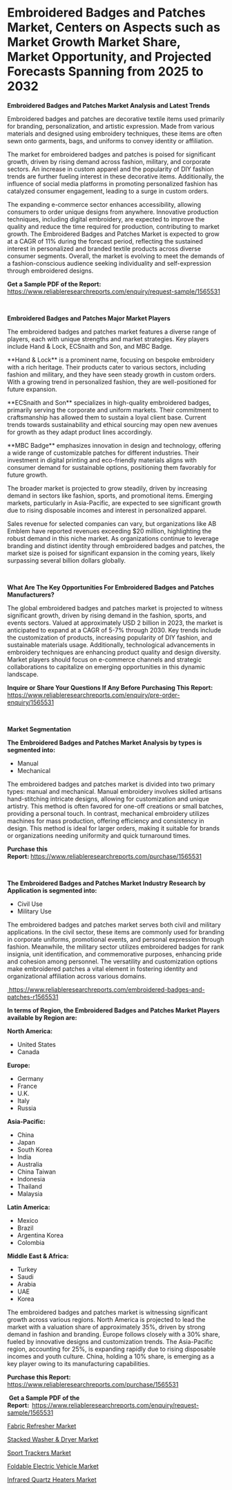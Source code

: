 <p><h1>Embroidered Badges and Patches Market, Centers on Aspects such as Market Growth Market Share, Market Opportunity, and Projected Forecasts Spanning from 2025 to 2032</h1></p><p><strong>Embroidered Badges and Patches Market Analysis and Latest Trends</strong></p>
<p><p>Embroidered badges and patches are decorative textile items used primarily for branding, personalization, and artistic expression. Made from various materials and designed using embroidery techniques, these items are often sewn onto garments, bags, and uniforms to convey identity or affiliation.</p><p>The market for embroidered badges and patches is poised for significant growth, driven by rising demand across fashion, military, and corporate sectors. An increase in custom apparel and the popularity of DIY fashion trends are further fueling interest in these decorative items. Additionally, the influence of social media platforms in promoting personalized fashion has catalyzed consumer engagement, leading to a surge in custom orders.</p><p>The expanding e-commerce sector enhances accessibility, allowing consumers to order unique designs from anywhere. Innovative production techniques, including digital embroidery, are expected to improve the quality and reduce the time required for production, contributing to market growth. The Embroidered Badges and Patches Market is expected to grow at a CAGR of 11% during the forecast period, reflecting the sustained interest in personalized and branded textile products across diverse consumer segments. Overall, the market is evolving to meet the demands of a fashion-conscious audience seeking individuality and self-expression through embroidered designs.</p></p>
<p><strong>Get a Sample PDF of the Report:&nbsp;</strong> <a href="https://www.reliableresearchreports.com/enquiry/request-sample/1565531?utm_campaign=37&utm_medium=2&utm_source=Github&utm_content=ia&utm_term=05022025&utm_id=embroidered-badges-and-patches">https://www.reliableresearchreports.com/enquiry/request-sample/1565531</a></p>
<p>&nbsp;</p>
<p><strong>Embroidered Badges and Patches Major Market Players</strong></p>
<p><p>The embroidered badges and patches market features a diverse range of players, each with unique strengths and market strategies. Key players include Hand & Lock, ECSnaith and Son, and MBC Badge.</p><p>**Hand & Lock** is a prominent name, focusing on bespoke embroidery with a rich heritage. Their products cater to various sectors, including fashion and military, and they have seen steady growth in custom orders. With a growing trend in personalized fashion, they are well-positioned for future expansion.</p><p>**ECSnaith and Son** specializes in high-quality embroidered badges, primarily serving the corporate and uniform markets. Their commitment to craftsmanship has allowed them to sustain a loyal client base. Current trends towards sustainability and ethical sourcing may open new avenues for growth as they adapt product lines accordingly.</p><p>**MBC Badge** emphasizes innovation in design and technology, offering a wide range of customizable patches for different industries. Their investment in digital printing and eco-friendly materials aligns with consumer demand for sustainable options, positioning them favorably for future growth.</p><p>The broader market is projected to grow steadily, driven by increasing demand in sectors like fashion, sports, and promotional items. Emerging markets, particularly in Asia-Pacific, are expected to see significant growth due to rising disposable incomes and interest in personalized apparel.</p><p>Sales revenue for selected companies can vary, but organizations like AB Emblem have reported revenues exceeding $20 million, highlighting the robust demand in this niche market. As organizations continue to leverage branding and distinct identity through embroidered badges and patches, the market size is poised for significant expansion in the coming years, likely surpassing several billion dollars globally.</p></p>
<p>&nbsp;</p>
<p><strong>What Are The Key Opportunities For Embroidered Badges and Patches Manufacturers?</strong></p>
<p><p>The global embroidered badges and patches market is projected to witness significant growth, driven by rising demand in the fashion, sports, and events sectors. Valued at approximately USD 2 billion in 2023, the market is anticipated to expand at a CAGR of 5-7% through 2030. Key trends include the customization of products, increasing popularity of DIY fashion, and sustainable materials usage. Additionally, technological advancements in embroidery techniques are enhancing product quality and design diversity. Market players should focus on e-commerce channels and strategic collaborations to capitalize on emerging opportunities in this dynamic landscape.</p></p>
<p><strong>Inquire or Share Your Questions If Any Before Purchasing This Report:</strong> <a href="https://www.reliableresearchreports.com/enquiry/pre-order-enquiry/1565531?utm_campaign=37&utm_medium=2&utm_source=Github&utm_content=ia&utm_term=05022025&utm_id=embroidered-badges-and-patches">https://www.reliableresearchreports.com/enquiry/pre-order-enquiry/1565531</a></p>
<p>&nbsp;</p>
<p><strong>Market Segmentation</strong></p>
<p><strong>The Embroidered Badges and Patches Market Analysis by types is segmented into:</strong></p>
<p><ul><li>Manual</li><li>Mechanical</li></ul></p>
<p><p>The embroidered badges and patches market is divided into two primary types: manual and mechanical. Manual embroidery involves skilled artisans hand-stitching intricate designs, allowing for customization and unique artistry. This method is often favored for one-off creations or small batches, providing a personal touch. In contrast, mechanical embroidery utilizes machines for mass production, offering efficiency and consistency in design. This method is ideal for larger orders, making it suitable for brands or organizations needing uniformity and quick turnaround times.</p></p>
<p><strong>Purchase this Report:&nbsp;</strong><a href="https://www.reliableresearchreports.com/purchase/1565531?utm_campaign=37&utm_medium=2&utm_source=Github&utm_content=ia&utm_term=05022025&utm_id=embroidered-badges-and-patches">https://www.reliableresearchreports.com/purchase/1565531</a></p>
<p>&nbsp;</p>
<p><strong>The Embroidered Badges and Patches Market Industry Research by Application is segmented into:</strong></p>
<p><ul><li>Civil Use</li><li>Military Use</li></ul></p>
<p><p>The embroidered badges and patches market serves both civil and military applications. In the civil sector, these items are commonly used for branding in corporate uniforms, promotional events, and personal expression through fashion. Meanwhile, the military sector utilizes embroidered badges for rank insignia, unit identification, and commemorative purposes, enhancing pride and cohesion among personnel. The versatility and customization options make embroidered patches a vital element in fostering identity and organizational affiliation across various domains.</p></p>
<p><a href="https://www.reliableresearchreports.com/embroidered-badges-and-patches-r1565531?utm_campaign=37&utm_medium=2&utm_source=Github&utm_content=ia&utm_term=05022025&utm_id=embroidered-badges-and-patches">&nbsp;https://www.reliableresearchreports.com/embroidered-badges-and-patches-r1565531</a></p>
<p><strong>In terms of Region, the Embroidered Badges and Patches Market Players available by Region are:</strong></p>
<p>
    <p> <strong> North America: </strong>
        <ul>
            <li>United States</li>
            <li>Canada</li>
        </ul>
        </p> 
    <p> <strong> Europe: </strong>
        <ul>
            <li>Germany</li>
            <li>France</li>
            <li>U.K.</li>
            <li>Italy</li>
            <li>Russia</li>
        </ul>
        </p> 
    <p> <strong> Asia-Pacific: </strong>
        <ul>
            <li>China</li>
            <li>Japan</li>
            <li>South Korea</li>
            <li>India</li>
            <li>Australia</li>
            <li>China Taiwan</li>
            <li>Indonesia</li>
            <li>Thailand</li>
            <li>Malaysia</li>
        </ul>
        </p> 
    <p> <strong> Latin America: </strong>
        <ul>
            <li>Mexico</li>
            <li>Brazil</li>
            <li>Argentina Korea</li>
            <li>Colombia</li>
        </ul>
        </p> 
    <p> <strong> Middle East & Africa: </strong>
        <ul>
            <li>Turkey</li>
            <li>Saudi</li>
            <li>Arabia</li>
            <li>UAE</li>
            <li>Korea</li>
        </ul>
    </p>
    </p>
<p><p>The embroidered badges and patches market is witnessing significant growth across various regions. North America is projected to lead the market with a valuation share of approximately 35%, driven by strong demand in fashion and branding. Europe follows closely with a 30% share, fueled by innovative designs and customization trends. The Asia-Pacific region, accounting for 25%, is expanding rapidly due to rising disposable incomes and youth culture. China, holding a 10% share, is emerging as a key player owing to its manufacturing capabilities.</p></p>
<p><strong>Purchase this Report: </strong><a href="https://www.reliableresearchreports.com/purchase/1565531?utm_campaign=37&utm_medium=2&utm_source=Github&utm_content=ia&utm_term=05022025&utm_id=embroidered-badges-and-patches">https://www.reliableresearchreports.com/purchase/1565531</a></p>
<p>&nbsp;<strong>Get a Sample PDF of the Report:&nbsp;&nbsp;</strong><a href="https://www.reliableresearchreports.com/enquiry/request-sample/1565531?utm_campaign=37&utm_medium=2&utm_source=Github&utm_content=ia&utm_term=05022025&utm_id=embroidered-badges-and-patches">https://www.reliableresearchreports.com/enquiry/request-sample/1565531</a></p>
<p><strong></strong></p>
<p><p><a href="https://github.com/cheryjhonson/Market-Research-Report-List-1/blob/main/fabric-refresher-market.md?utm_campaign=37&utm_medium=2&utm_source=Github&utm_content=ia&utm_term=05022025&utm_id=embroidered-badges-and-patches">Fabric Refresher Market</a></p><p><a href="https://github.com/pelahotayabe/Market-Research-Report-List-1/blob/main/stacked-washer-dryer-market.md?utm_campaign=37&utm_medium=2&utm_source=Github&utm_content=ia&utm_term=05022025&utm_id=embroidered-badges-and-patches">Stacked Washer & Dryer Market</a></p><p><a href="https://github.com/elitasvimal/Market-Research-Report-List-1/blob/main/sport-trackers-market.md?utm_campaign=37&utm_medium=2&utm_source=Github&utm_content=ia&utm_term=05022025&utm_id=embroidered-badges-and-patches">Sport Trackers Market</a></p><p><a href="https://github.com/raeezkenedz/Market-Research-Report-List-1/blob/main/foldable-electric-vehicle-market.md?utm_campaign=37&utm_medium=2&utm_source=Github&utm_content=ia&utm_term=05022025&utm_id=embroidered-badges-and-patches">Foldable Electric Vehicle Market</a></p><p><a href="https://github.com/dierdrecrichton210/Market-Research-Report-List-1/blob/main/infrared-quartz-heaters-market.md?utm_campaign=37&utm_medium=2&utm_source=Github&utm_content=ia&utm_term=05022025&utm_id=embroidered-badges-and-patches">Infrared Quartz Heaters Market</a></p></p>